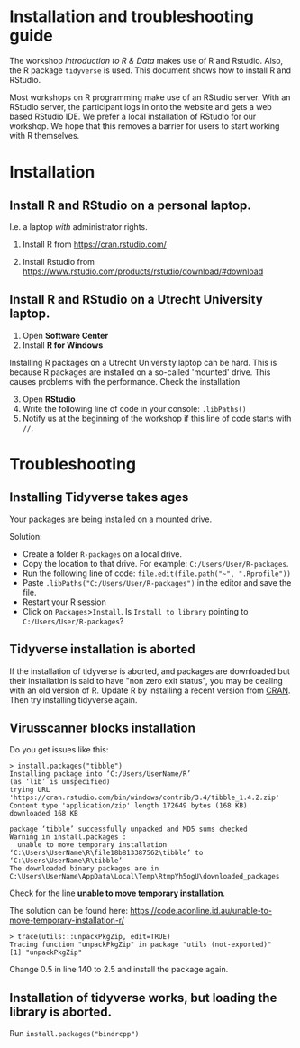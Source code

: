 # Installation and troubleshooting guide

The workshop *Introduction to R & Data* makes use of R and Rstudio. 
Also, the R package `tidyverse` is used. This document shows how to install 
R and RStudio. 

Most workshops on R programming make use of an RStudio server. With an RStudio
server, the participant logs in onto the website and gets a web based RStudio
IDE. We prefer a local installation of RStudio for our workshop. We hope that 
this removes a barrier for users to start working with R themselves.

# Installation

## Install R and RStudio on a personal laptop.

I.e. a laptop *with* administrator rights.

1) Install R from https://cran.rstudio.com/

2) Install Rstudio from https://www.rstudio.com/products/rstudio/download/#download

## Install R and RStudio on a Utrecht University laptop. 

1) Open **Software Center**
2) Install **R for Windows**

Installing R packages on a Utrecht University laptop can be hard. This is because R packages are installed on a so-called 'mounted' drive. This causes problems with the performance. Check the installation 

3) Open **RStudio**
4) Write the following line of code in your console: `.libPaths()`
5) Notify us at the beginning of the workshop if this line of code starts with `//`. 

# Troubleshooting

## Installing Tidyverse takes ages

Your packages are being installed on a mounted drive. 

Solution:

- Create a folder `R-packages` on a local drive. 
- Copy the location to that drive. For example: `C:/Users/User/R-packages`.
- Run the following line of code: `file.edit(file.path("~", ".Rprofile"))`
- Paste `.libPaths("C:/Users/User/R-packages")` in the editor and save the file.
- Restart your R session
- Click on `Packages`>`Install`. Is `Install to library` pointing to `C:/Users/User/R-packages`?

## Tidyverse installation is aborted

If the installation of tidyverse is aborted, and packages are downloaded but their installation is said to have "non zero exit status", you may be dealing with an old version of R. Update R by installing a recent version from [CRAN](https://cran.rstudio.com/). Then try installing tidyverse again.


## Virusscanner blocks installation

Do you get issues like this: 

```
> install.packages("tibble")
Installing package into ‘C:/Users/UserName/R’
(as ‘lib’ is unspecified)
trying URL 'https://cran.rstudio.com/bin/windows/contrib/3.4/tibble_1.4.2.zip'
Content type 'application/zip' length 172649 bytes (168 KB)
downloaded 168 KB

package ‘tibble’ successfully unpacked and MD5 sums checked
Warning in install.packages :
  unable to move temporary installation ‘C:\Users\UserName\R\file18b813387562\tibble’ to ‘C:\Users\UserName\R\tibble’
The downloaded binary packages are in
C:\Users\UserName\AppData\Local\Temp\RtmpYh5ogU\downloaded_packages
```

Check for the line **unable to move temporary installation**.

The solution can be found here: https://code.adonline.id.au/unable-to-move-temporary-installation-r/

```
> trace(utils:::unpackPkgZip, edit=TRUE)
Tracing function "unpackPkgZip" in package "utils (not-exported)"
[1] "unpackPkgZip"
```

Change 0.5 in line 140 to 2.5 and install the package again.

## Installation of tidyverse works, but loading the library is aborted. 

Run `install.packages("bindrcpp")`
